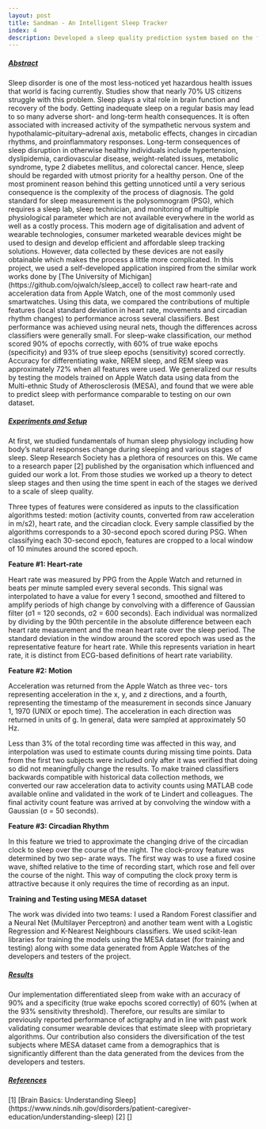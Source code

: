 ```yaml
---
layout: post
title: Sandman - An Intelligent Sleep Tracker
index: 4
description: Developed a sleep quality prediction system based on the features extracted from Heart-rate, Movement, and Circadian Rhythm data from the MEMS and PPG sensors of Apple Watch. Sleep stage detection was done using Random Forests and Neural Networks (Multilayer Perceptron) which achieved 90% accuracy and 60% specificity.
---
```


<h5><u>Abstract</u></h5>
Sleep disorder is one of the most less-noticed yet hazardous health issues that world is facing currently. 
Studies show that nearly 70% US citizens struggle with this problem. Sleep plays a vital role in brain function and recovery of the body. 
Getting inadequate sleep on a regular basis may lead to so many adverse short- and long-term health consequences. 
It is often associated with increased activity of the sympathetic nervous system and hypothalamic–pituitary–adrenal axis, metabolic effects, 
changes in circadian rhythms, and proinflammatory responses. Long-term consequences of sleep disruption in otherwise healthy 
individuals include hypertension, dyslipidemia, cardiovascular disease, weight-related issues, metabolic syndrome, type 2 diabetes mellitus, 
and colorectal cancer. Hence, sleep should be regarded with utmost priority for a healthy person. 
One of the most prominent reason behind this getting unnoticed until a very serious consequence is the complexity of the process of diagnosis. 
The gold standard for sleep measurement is the polysomnogram (PSG), which requires a sleep lab, sleep technician, and monitoring of multiple 
physiological parameter which are not available everywhere in the world as well as a costly process. 
This modern age of digitalisation and advent of wearable technologies, consumer marketed wearable devices might be used to design and develop 
efficient and affordable sleep tracking solutions. However, data collected by these devices are not easily obtainable which makes the process a 
little more complicated. In this project, we used a self-developed application inspired from the similar work works done by 
[The University of Michigan](https://github.com/ojwalch/sleep_accel) to collect raw heart-rate and acceleration data from Apple Watch, one of the most commonly used smartwatches. 
Using this data, we compared the contributions of multiple features (local standard deviation in heart rate, movements and circadian rhythm changes) to performance across several classifiers. Best performance was achieved using neural nets, though the differences across classifiers were generally small. For sleep-wake classification, our method scored 90% of epochs correctly, with 60% of true wake epochs (specificity) and 93% of true sleep epochs (sensitivity) scored correctly. Accuracy for differentiating wake, NREM sleep, and REM sleep was approximately 72% when all features were used. We generalized our results by testing the models trained on Apple Watch data using data from the Multi-ethnic Study of Atherosclerosis (MESA), and found that we were able to predict sleep with performance comparable to testing on our own dataset.

<h5><u>Experiments and Setup</u></h5>
At first, we studied fundamentals of human sleep physiology including how body’s natural responses change during sleeping and various stages of sleep. Sleep Research Society has a plethora of resources on this. We came to a research paper [2] published by the organisation which influenced and guided our work a lot. From those studies we worked up a theory to detect sleep stages and then using the time spent in each of the stages we derived to a scale of sleep quality.

Three types of features were considered as inputs to the classification algorithms tested: motion (activity counts, converted from raw acceleration in m/s2), heart rate, and the circadian clock. Every sample classified by the algorithms corresponds to a 30-second epoch scored during PSG. When classifying each 30-second epoch, features are cropped to a local window of 10 minutes around the scored epoch. 

<strong>Feature #1: Heart-rate</strong>

Heart rate was measured by PPG from the Apple Watch and returned in beats per minute sampled every several seconds. This signal was interpolated to have a value for every 1 second, 
smoothed and filtered to amplify periods of high change by convolving with a difference of Gaussian filter (σ1 = 120 seconds, σ2 = 600 seconds). Each individual was normalized by dividing by the 90th percentile in the absolute difference between each heart rate measurement and the mean heart rate over the sleep period. The standard deviation in the window around the scored epoch was used as the representative feature for heart rate. While this represents variation in heart rate, it is distinct from ECG-based definitions of heart rate variability. 

<strong>Feature #2: Motion</strong>

Acceleration was returned from the Apple Watch as three vec- tors representing acceleration in the x, y, and z directions, and a fourth, representing the timestamp of the measurement in seconds since January 1, 1970 (UNIX or epoch time). 
The acceleration in each direction was returned in units of g. 
In general, data were sampled at approximately 50 Hz.

Less than 3% of the total recording time was affected in this way, and interpolation was used to estimate counts during missing time points. Data from the first two subjects were included only after it was verified that doing so did not meaningfully change the results. 
To make trained classifiers backwards compatible with historical data collection methods, we converted our raw acceleration data to activity counts using MATLAB code available online and validated in the work of te Lindert and colleagues. The final activity count feature was arrived at by convolving the window with a Gaussian (σ = 50 seconds).

<strong>Feature #3: Circadian Rhythm</strong>

In this feature we tried to approximate the changing drive of the circadian clock to sleep over the course of the night. The clock-proxy feature was determined by two sep- arate ways. The first way was to use a fixed cosine wave, shifted relative to the time of recording start, which rose and fell over the course of the night. This way of computing the clock proxy term is attractive because it only requires the time of recording as an input. 

<strong>Training and Testing using MESA dataset</strong>

The work was divided into two teams: I used a Random Forest classifier and a Neural Net (Multilayer Perceptron) and another team went with a Logistic Regression and K-Nearest Neighbours classifiers. We used scikit-lean libraries for training the models using the MESA dataset (for training and testing) along with some data generated from Apple Watches of the developers and testers of the project.

<h5><u>Results</u></h5>
Our implementation differentiated sleep from wake with an accuracy of 90% and a specificity (true wake epochs scored correctly) of 60% (when at the 93% sensitivity threshold). Therefore, our results are similar to previously reported performance of actigraphy and in line with past work validating consumer wearable devices that estimate sleep with proprietary algorithms. Our contribution also considers the diversification of the test subjects where MESA dataset came from a demographics that is significantly different than the data generated from the devices from the developers and testers.

<h5><u>References</u></h5>
[1] [Brain Basics: Understanding Sleep](https://www.ninds.nih.gov/disorders/patient-caregiver-education/understanding-sleep)
[2] []